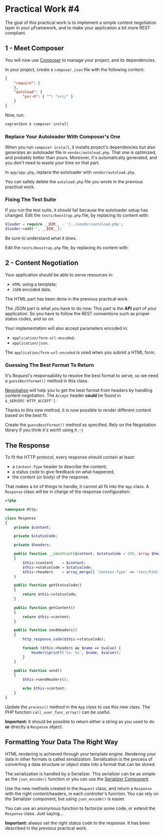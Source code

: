 Practical Work #4
=================

The goal of this practical work is to implement a simple content negotiation
layer in your &micro;Framework, and to make your application a bit more REST
compliant.

1 - Meet Composer
-----------------

You will now use [Composer](http://getcomposer.org) to manage your project, and
its dependencies.

In your project, create a `composer.json` file with the following content:

```json
{
    "require": {
    },
    "autoload": {
        "psr-0": { "": "src/" }
    }
}
```

Now, run:

```bash
vagrant@vm $ composer install
```

### Replace Your Autoloader With Composer's One

When you run `composer install`, it installs project's dependencies but also
generates an autoloader file in `vendor/autoload.php`. That one is optimized,
and probably better than yours. Moreover, it's automatically generated, and you
don't need to waste your time on that part.

In `app/app.php`, replace the autoloader with `vendor/autoload.php`.

You can safely delete the `autoload.php` file you wrote in the previous
practical work.

### Fixing The Test Suite

If you run the test suite, it should fail because the autoloader setup has
changed. Edit the `tests/boostrap.php` file, by replacing its content with:

``` php
$loader = require __DIR__ . '/../vendor/autoload.php';
$loader->add('', __DIR__);
```

Be sure to understand what it does.

Edit the `tests/boostrap.php` file, by replacing its content with:

2 - Content Negotiation
-----------------------

Your application should be able to serve resources in:

* `HTML` using a template;
* `JSON` encoded data.

The HTML part has been done in the previous practical work.

The JSON part is what you have to do now. This part is the **API** part of your
application. So you have to follow the REST conventions such as proper status codes,
and so on.

Your implementation will also accept parameters encoded in:

* `application/form-url-encoded`;
* `application/json`.

The `application/form-url-encoded` is used when you submit a HTML form.


### Guessing The Best Format To Return

It's _Request_'s responsability to resolve the best format to serve, so we need
a `guessBestFormat()` method in this class.

[Negotiation](https://github.com/willdurand/negotiation) will help you to get the
best format from headers by handling content negotiation. The `Accept` header
**could** be found in `$_SERVER['HTTP_ACCEPT']`.

Thanks to this new method, it is now possible to render different content based
on the best fit.

Create the `guessBestFormat()` method as specified. Rely on the Negotiation
library if you think it's worth using it ;-)

The Response
------------

To fit the HTTP protocol, every response should contain at least:

* a `Content-Type` header to describe the content;
* a status code to give feedback on what happened;
* the content (or body) of the response.

That makes a lot of things to handle, it cannot all fit into the `App` class. A
`Response` class will be in charge of the response configuration:

```php
<?php

namespace Http;

class Response
{
    private $content;

    private $statusCode;

    private $headers;

    public function __construct($content, $statusCode = 200, array $headers = [])
    {
        $this->content    = $content;
        $this->statusCode = $statusCode;
        $this->headers    = array_merge([ 'Content-Type' => 'text/html' ], $headers);
    }

    public function getStatusCode()
    {
        return $this->statusCode;
    }

    public function getContent()
    {
        return $this->content;
    }

    public function sendHeaders()
    {
        http_response_code($this->statusCode);

        foreach ($this->headers as $name => $value) {
            header(sprintf('%s: %s', $name, $value));
        }
    }

    public function send()
    {
        $this->sendHeaders();

        echo $this->content;
    }
}
```

Update the `process()` method in the `App` class to use this new class. The PHP
function `call_user_func_array()` can be useful.

**Important:** it should be possible to return either a string as you used to do
**or** directly a `Response` object.


Formatting Your Data The Right Way
----------------------------------

HTML rendering is achieved through your template engine. Rendering your data in
other formats is called _serialization_. Serialization is the process of
converting a data structure or object state into a format that can be stored.

The serialization is handled by a Serializer. This serializer can be as
simple as the `json_encode()` function or you can use the [Serializer
Component](http://symfony.com/doc/current/components/serializer.html).

Use the new methods created in the `Request` class, and return a `Response` with
the right content/headers, in each controller's function. You can rely on the
Serializer component, but using `json_encode()` is easier.

You can use an anonymous function to factorize some code, or extend the `Response`
class. Just saying...

**Important:** always set the right status code to the response. It has been
described in the previous practical work.
